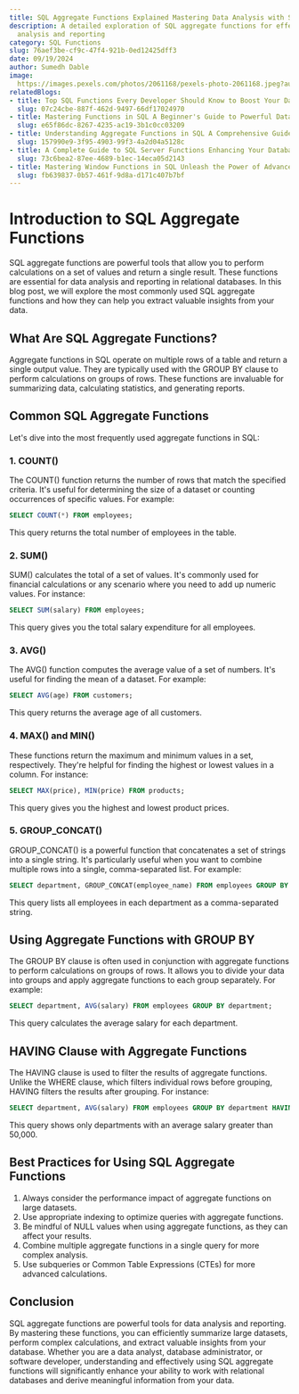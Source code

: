 ```yaml
---
title: SQL Aggregate Functions Explained Mastering Data Analysis with SQL
description: A detailed exploration of SQL aggregate functions for effective data
  analysis and reporting
category: SQL Functions
slug: 76aef3be-cf9c-47f4-921b-0ed12425dff3
date: 09/19/2024
author: Sumedh Dable
image: 
  https://images.pexels.com/photos/2061168/pexels-photo-2061168.jpeg?auto=compress&cs=tinysrgb&w=600
relatedBlogs:
- title: Top SQL Functions Every Developer Should Know to Boost Your Database Skills
  slug: 07c24cbe-887f-462d-9497-66df17024970
- title: Mastering Functions in SQL A Beginner's Guide to Powerful Data Manipulation
  slug: e65f86dc-8267-4235-ac19-3b1c0cc03209
- title: Understanding Aggregate Functions in SQL A Comprehensive Guide
  slug: 157990e9-3f95-4903-99f3-4a2d04a5128c
- title: A Complete Guide to SQL Server Functions Enhancing Your Database Queries
  slug: 73c6bea2-87ee-4689-b1ec-14eca05d2143
- title: Mastering Window Functions in SQL Unleash the Power of Advanced Data Analysis
  slug: fb639837-0b57-461f-9d8a-d171c407b7bf
---
```


# Introduction to SQL Aggregate Functions

SQL aggregate functions are powerful tools that allow you to perform calculations on a set of values and return a single result. These functions are essential for data analysis and reporting in relational databases. In this blog post, we will explore the most commonly used SQL aggregate functions and how they can help you extract valuable insights from your data.

## What Are SQL Aggregate Functions?

Aggregate functions in SQL operate on multiple rows of a table and return a single output value. They are typically used with the GROUP BY clause to perform calculations on groups of rows. These functions are invaluable for summarizing data, calculating statistics, and generating reports.

## Common SQL Aggregate Functions

Let's dive into the most frequently used aggregate functions in SQL:

### 1. COUNT()

The COUNT() function returns the number of rows that match the specified criteria. It's useful for determining the size of a dataset or counting occurrences of specific values. For example:
```sql
SELECT COUNT(*) FROM employees;
```
This query returns the total number of employees in the table.

### 2. SUM()

SUM() calculates the total of a set of values. It's commonly used for financial calculations or any scenario where you need to add up numeric values. For instance:
```sql
SELECT SUM(salary) FROM employees;
```
This query gives you the total salary expenditure for all employees.

### 3. AVG()

The AVG() function computes the average value of a set of numbers. It's useful for finding the mean of a dataset. For example:
```sql
SELECT AVG(age) FROM customers;
```
This query returns the average age of all customers.

### 4. MAX() and MIN()

These functions return the maximum and minimum values in a set, respectively. They're helpful for finding the highest or lowest values in a column. For instance:
```sql
SELECT MAX(price), MIN(price) FROM products;
```
This query gives you the highest and lowest product prices.

### 5. GROUP_CONCAT()

GROUP_CONCAT() is a powerful function that concatenates a set of strings into a single string. It's particularly useful when you want to combine multiple rows into a single, comma-separated list. For example:
```sql
SELECT department, GROUP_CONCAT(employee_name) FROM employees GROUP BY department;
```
This query lists all employees in each department as a comma-separated string.

## Using Aggregate Functions with GROUP BY

The GROUP BY clause is often used in conjunction with aggregate functions to perform calculations on groups of rows. It allows you to divide your data into groups and apply aggregate functions to each group separately. For example:
```sql
SELECT department, AVG(salary) FROM employees GROUP BY department;
```
This query calculates the average salary for each department.

## HAVING Clause with Aggregate Functions

The HAVING clause is used to filter the results of aggregate functions. Unlike the WHERE clause, which filters individual rows before grouping, HAVING filters the results after grouping. For instance:
```sql
SELECT department, AVG(salary) FROM employees GROUP BY department HAVING AVG(salary) > 50000;
```
This query shows only departments with an average salary greater than 50,000.

## Best Practices for Using SQL Aggregate Functions

1. Always consider the performance impact of aggregate functions on large datasets.
2. Use appropriate indexing to optimize queries with aggregate functions.
3. Be mindful of NULL values when using aggregate functions, as they can affect your results.
4. Combine multiple aggregate functions in a single query for more complex analysis.
5. Use subqueries or Common Table Expressions (CTEs) for more advanced calculations.

## Conclusion

SQL aggregate functions are powerful tools for data analysis and reporting. By mastering these functions, you can efficiently summarize large datasets, perform complex calculations, and extract valuable insights from your database. Whether you are a data analyst, database administrator, or software developer, understanding and effectively using SQL aggregate functions will significantly enhance your ability to work with relational databases and derive meaningful information from your data.